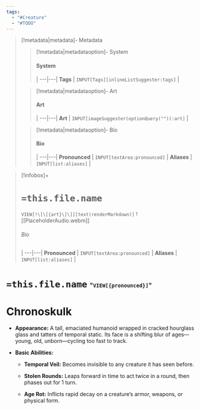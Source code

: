 ```yaml
---
tags:
  - "#Creature"
  - "#TODO"
---
```


> [!metadata|metadata]- Metadata 
>> [!metadata|metadataoption]- System
>> #### System
>>  |
>> ---|---|
>> **Tags** | `INPUT[Tags][inlineListSuggester:tags]` |
>
>> [!metadata|metadataoption]- Art
>> #### Art
>>  |
>> ---|---|
>> **Art** | `INPUT[imageSuggester(optionQuery("")):art]` |
>
>> [!metadata|metadataoption]- Bio
>> #### Bio
>>  |
>> ---|---|
>> **Pronounced** |  `INPUT[textArea:pronounced]` |
>> **Aliases** | `INPUT[list:aliases]` |
>

> [!infobox]+
> # `=this.file.name`
> `VIEW[!\[\[{art}\]\]][text(renderMarkdown)]`
> ![[PlaceholderAudio.webm]]
> ###### Bio
>  |
> ---|---|
> **Pronounced** |  `INPUT[textArea:pronounced]` |
> **Aliases** | `INPUT[list:aliases]` |


# **`=this.file.name`** <span style="font-size: medium">"`VIEW[{pronounced}]`"</span>
# Chronoskulk

- **Appearance:** A tall, emaciated humanoid wrapped in cracked hourglass glass and tatters of temporal static. Its face is a shifting blur of ages—young, old, unborn—cycling too fast to track.
    
- **Basic Abilities:**
    
    - **Temporal Veil:** Becomes invisible to any creature it has seen before.
        
    - **Stolen Rounds:** Leaps forward in time to act twice in a round, then phases out for 1 turn.
        
    - **Age Rot:** Inflicts rapid decay on a creature’s armor, weapons, or physical form.